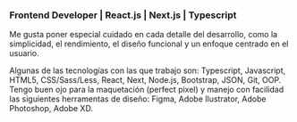 ### Frontend Developer | React.js | Next.js | Typescript

Me gusta poner especial cuidado en cada detalle del desarrollo, como la simplicidad, el rendimiento, el diseño funcional y un enfoque centrado en el usuario.

Algunas de las tecnologías con las que trabajo son: Typescript, Javascript, HTML5, CSS/Sass/Less, React, Next, Node.js, Bootstrap, JSON, Git, OOP. Tengo buen ojo para la maquetación (perfect pixel) y manejo con facilidad las siguientes herramentas de diseño: Figma, Adobe Ilustrator, Adobe Photoshop, Adobe XD.

<!--
### Hi there 👋

**marcosbort/marcosbort** is a ✨ _special_ ✨ repository because its `README.md` (this file) appears on your GitHub profile.

Here are some ideas to get you started:

- 🔭 I’m currently working on ...
- 🌱 I’m currently learning ...
- 👯 I’m looking to collaborate on ...
- 🤔 I’m looking for help with ...
- 💬 Ask me about ...
- 📫 How to reach me: ...
- 😄 Pronouns: ...
- ⚡ Fun fact: ...
-->
